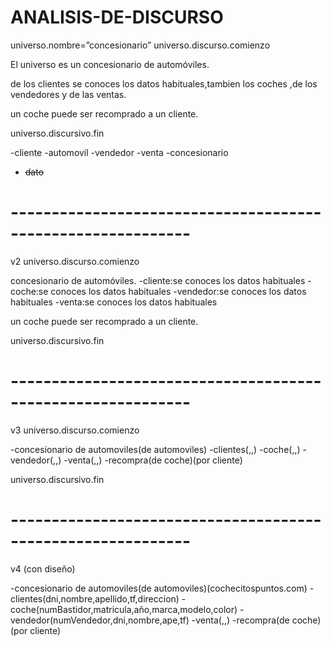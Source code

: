 # ANALISIS-DE-DISCURSO
universo.nombre=”concesionario”
universo.discurso.comienzo

El universo es un concesionario de automóviles.

de los clientes se conoces los datos habituales,tambien los coches ,de los vendedores y de las ventas.

un coche puede ser recomprado a un cliente.

universo.discursivo.fin

-cliente
-automovil
-vendedor
-venta
-concesionario
- ~~dato~~
# ------------------------------------------------------------
v2
universo.discurso.comienzo

 concesionario de automóviles.
-cliente:se conoces los datos habituales
-coche:se conoces los datos habituales
-vendedor:se conoces los datos habituales
-venta:se conoces los datos habituales

un coche puede ser recomprado a un cliente.

universo.discursivo.fin
# ------------------------------------------------------------
v3
universo.discurso.comienzo

-concesionario de automoviles(de automoviles)
-clientes(,,)
-coche(,,)
-vendedor(,,)
-venta(,,)
-recompra(de coche)(por cliente)

universo.discursivo.fin
# ------------------------------------------------------------
v4 (con diseño)

-concesionario de automoviles(de automoviles)(cochecitospuntos.com)
-clientes(dni,nombre,apellido,tf,direccion)
-coche(numBastidor,matricula,año,marca,modelo,color)
-vendedor(numVendedor,dni,nombre,ape,tf)
-venta(,,)
-recompra(de coche)(por cliente)


